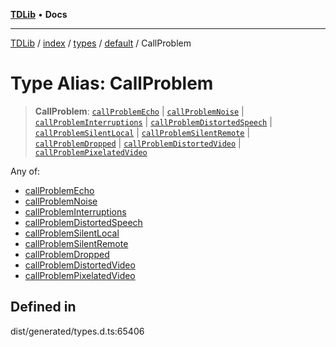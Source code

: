 [**TDLib**](../../../../../../README.md) • **Docs**

***

[TDLib](../../../../../../modules.md) / [index](../../../../../README.md) / [types](../../../README.md) / [default](../README.md) / CallProblem

# Type Alias: CallProblem

> **CallProblem**: [`callProblemEcho`](callProblemEcho.md) \| [`callProblemNoise`](callProblemNoise.md) \| [`callProblemInterruptions`](callProblemInterruptions.md) \| [`callProblemDistortedSpeech`](callProblemDistortedSpeech.md) \| [`callProblemSilentLocal`](callProblemSilentLocal.md) \| [`callProblemSilentRemote`](callProblemSilentRemote.md) \| [`callProblemDropped`](callProblemDropped.md) \| [`callProblemDistortedVideo`](callProblemDistortedVideo.md) \| [`callProblemPixelatedVideo`](callProblemPixelatedVideo.md)

Any of:
- [callProblemEcho](callProblemEcho.md)
- [callProblemNoise](callProblemNoise.md)
- [callProblemInterruptions](callProblemInterruptions.md)
- [callProblemDistortedSpeech](callProblemDistortedSpeech.md)
- [callProblemSilentLocal](callProblemSilentLocal.md)
- [callProblemSilentRemote](callProblemSilentRemote.md)
- [callProblemDropped](callProblemDropped.md)
- [callProblemDistortedVideo](callProblemDistortedVideo.md)
- [callProblemPixelatedVideo](callProblemPixelatedVideo.md)

## Defined in

dist/generated/types.d.ts:65406
